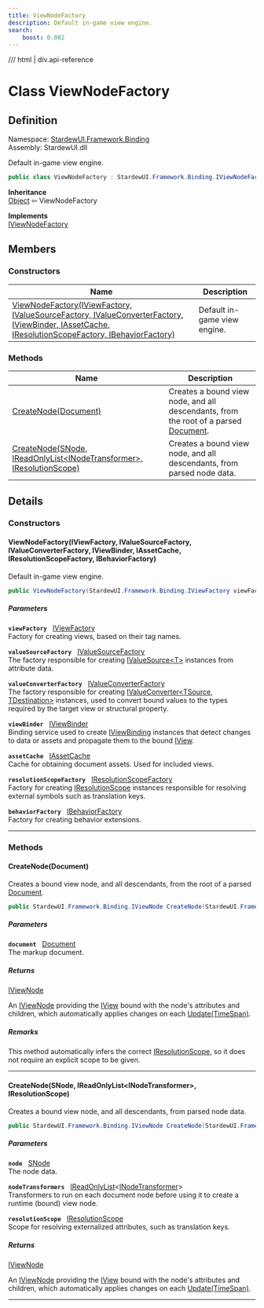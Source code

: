 ```yaml
---
title: ViewNodeFactory
description: Default in-game view engine.
search:
    boost: 0.002
---
```


<link rel="stylesheet" href="/StardewUI/stylesheets/reference.css" />

/// html | div.api-reference

# Class ViewNodeFactory

## Definition

<div class="api-definition" markdown>

Namespace: [StardewUI.Framework.Binding](index.md)  
Assembly: StardewUI.dll  

</div>

Default in-game view engine.

```cs
public class ViewNodeFactory : StardewUI.Framework.Binding.IViewNodeFactory
```

**Inheritance**  
[Object](https://learn.microsoft.com/en-us/dotnet/api/system.object) ⇦ ViewNodeFactory

**Implements**  
[IViewNodeFactory](iviewnodefactory.md)

## Members

### Constructors

 | Name | Description |
| --- | --- |
| [ViewNodeFactory(IViewFactory, IValueSourceFactory, IValueConverterFactory, IViewBinder, IAssetCache, IResolutionScopeFactory, IBehaviorFactory)](#viewnodefactoryiviewfactory-ivaluesourcefactory-ivalueconverterfactory-iviewbinder-iassetcache-iresolutionscopefactory-ibehaviorfactory) | Default in-game view engine. | 

### Methods

 | Name | Description |
| --- | --- |
| [CreateNode(Document)](#createnodedocument) | Creates a bound view node, and all descendants, from the root of a parsed [Document](../dom/document.md). | 
| [CreateNode(SNode, IReadOnlyList&lt;INodeTransformer&gt;, IResolutionScope)](#createnodesnode-ireadonlylistinodetransformer-iresolutionscope) | Creates a bound view node, and all descendants, from parsed node data. | 

## Details

### Constructors

#### ViewNodeFactory(IViewFactory, IValueSourceFactory, IValueConverterFactory, IViewBinder, IAssetCache, IResolutionScopeFactory, IBehaviorFactory)

Default in-game view engine.

```cs
public ViewNodeFactory(StardewUI.Framework.Binding.IViewFactory viewFactory, StardewUI.Framework.Sources.IValueSourceFactory valueSourceFactory, StardewUI.Framework.Converters.IValueConverterFactory valueConverterFactory, StardewUI.Framework.Binding.IViewBinder viewBinder, StardewUI.Framework.Content.IAssetCache assetCache, StardewUI.Framework.Content.IResolutionScopeFactory resolutionScopeFactory, StardewUI.Framework.Behaviors.IBehaviorFactory behaviorFactory);
```

##### Parameters

**`viewFactory`** &nbsp; [IViewFactory](iviewfactory.md)  
Factory for creating views, based on their tag names.

**`valueSourceFactory`** &nbsp; [IValueSourceFactory](../sources/ivaluesourcefactory.md)  
The factory responsible for creating [IValueSource&lt;T&gt;](../sources/ivaluesource-1.md) instances from attribute data.

**`valueConverterFactory`** &nbsp; [IValueConverterFactory](../converters/ivalueconverterfactory.md)  
The factory responsible for creating [IValueConverter&lt;TSource, TDestination&gt;](../converters/ivalueconverter-2.md) instances, used to convert bound values to the types required by the target view or structural property.

**`viewBinder`** &nbsp; [IViewBinder](iviewbinder.md)  
Binding service used to create [IViewBinding](iviewbinding.md) instances that detect changes to data or assets and propagate them to the bound [IView](../../iview.md).

**`assetCache`** &nbsp; [IAssetCache](../content/iassetcache.md)  
Cache for obtaining document assets. Used for included views.

**`resolutionScopeFactory`** &nbsp; [IResolutionScopeFactory](../content/iresolutionscopefactory.md)  
Factory for creating [IResolutionScope](../content/iresolutionscope.md) instances responsible for resolving external symbols such as translation keys.

**`behaviorFactory`** &nbsp; [IBehaviorFactory](../behaviors/ibehaviorfactory.md)  
Factory for creating behavior extensions.

-----

### Methods

#### CreateNode(Document)

Creates a bound view node, and all descendants, from the root of a parsed [Document](../dom/document.md).

```cs
public StardewUI.Framework.Binding.IViewNode CreateNode(StardewUI.Framework.Dom.Document document);
```

##### Parameters

**`document`** &nbsp; [Document](../dom/document.md)  
The markup document.

##### Returns

[IViewNode](iviewnode.md)

  An [IViewNode](iviewnode.md) providing the [IView](../../iview.md) bound with the node's attributes and children, which automatically applies changes on each [Update(TimeSpan)](iviewnode.md#updatetimespan).

##### Remarks

This method automatically infers the correct [IResolutionScope](../content/iresolutionscope.md), so it does not require an explicit scope to be given.

-----

#### CreateNode(SNode, IReadOnlyList&lt;INodeTransformer&gt;, IResolutionScope)

Creates a bound view node, and all descendants, from parsed node data.

```cs
public StardewUI.Framework.Binding.IViewNode CreateNode(StardewUI.Framework.Dom.SNode node, System.Collections.Generic.IReadOnlyList<StardewUI.Framework.Dom.INodeTransformer> nodeTransformers, StardewUI.Framework.Content.IResolutionScope resolutionScope);
```

##### Parameters

**`node`** &nbsp; [SNode](../dom/snode.md)  
The node data.

**`nodeTransformers`** &nbsp; [IReadOnlyList](https://learn.microsoft.com/en-us/dotnet/api/system.collections.generic.ireadonlylist-1)<[INodeTransformer](../dom/inodetransformer.md)>  
Transformers to run on each document node before using it to create a runtime (bound) view node.

**`resolutionScope`** &nbsp; [IResolutionScope](../content/iresolutionscope.md)  
Scope for resolving externalized attributes, such as translation keys.

##### Returns

[IViewNode](iviewnode.md)

  An [IViewNode](iviewnode.md) providing the [IView](../../iview.md) bound with the node's attributes and children, which automatically applies changes on each [Update(TimeSpan)](iviewnode.md#updatetimespan).

-----

